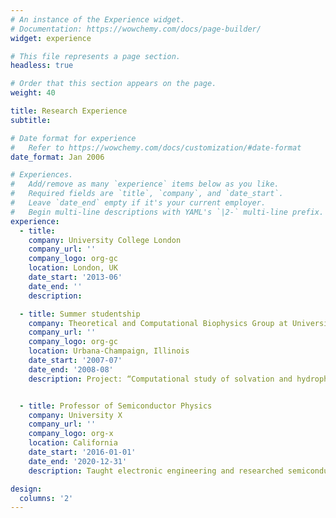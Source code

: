 ```yaml
---
# An instance of the Experience widget.
# Documentation: https://wowchemy.com/docs/page-builder/
widget: experience

# This file represents a page section.
headless: true

# Order that this section appears on the page.
weight: 40

title: Research Experience
subtitle:

# Date format for experience
#   Refer to https://wowchemy.com/docs/customization/#date-format
date_format: Jan 2006

# Experiences.
#   Add/remove as many `experience` items below as you like.
#   Required fields are `title`, `company`, and `date_start`.
#   Leave `date_end` empty if it's your current employer.
#   Begin multi-line descriptions with YAML's `|2-` multi-line prefix.
experience:
  - title:
    company: University College London
    company_url: ''
    company_logo: org-gc
    location: London, UK
    date_start: '2013-06'
    date_end: ''
    description:

  - title: Summer studentship
    company: Theoretical and Computational Biophysics Group at University of Illinois in Urbana-Champaign
    company_url: ''
    company_logo: org-gc
    location: Urbana-Champaign, Illinois
    date_start: '2007-07'
    date_end: '2008-08'
    description: Project: “Computational study of solvation and hydrophobic effect around a simple molecular compound” (advisor: Prof. Klaus Schulten)


  - title: Professor of Semiconductor Physics
    company: University X
    company_url: ''
    company_logo: org-x
    location: California
    date_start: '2016-01-01'
    date_end: '2020-12-31'
    description: Taught electronic engineering and researched semiconductor physics.

design:
  columns: '2'
---
```

